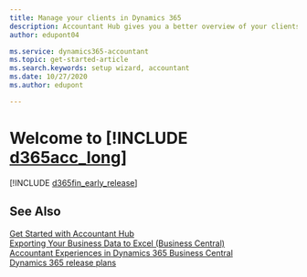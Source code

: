 ```yaml
---
title: Manage your clients in Dynamics 365
description: Accountant Hub gives you a better overview of your clients so you can switch easily from client to client.
author: edupont04

ms.service: dynamics365-accountant
ms.topic: get-started-article
ms.search.keywords: setup wizard, accountant
ms.date: 10/27/2020
ms.author: edupont

---
```

# Welcome to [!INCLUDE [d365acc_long](includes/d365acc_long_md.md)]

[!INCLUDE [d365fin_early_release](includes/d365fin_early_release.md.md)]

<!--If you are an accountant with several clients, you can use [!INCLUDE [d365acc](includes/d365acc_md.md)] as your dashboard for a better overview of your clients. From there, you can access each client's data.  

> [!div class="mx-imgBorder"]
> ![Accountant Hub](./media/accountant-get-started/accountant-dashboard.png)

You can get access to [!INCLUDE [d365acc](includes/d365acc_md.md)] by signing up from [Dynamics 365 — Accountant Hub on Microsoft.com](https://www.microsoft.com/dynamics365/financial-insights-for-accountants). It's free of charge, and it's quick to get started and add your clients to the dashboard. For more information, see [Get Started with Accountant Hub](get-started.md).  

In the current version of [!INCLUDE [d365acc](includes/d365acc_md.md)], you can add clients who use [!INCLUDE [d365fin](includes/d365fin_long_md.md)] to run their business. For more information, see [Add clients to your dashboard](add-client.md).  

[!INCLUDE [d365fin_early_release.md](includes/d365fin_early_release.md.md)]-->

## See Also

[Get Started with Accountant Hub](get-started.md)  
[Exporting Your Business Data to Excel (Business Central)](/dynamics365/business-central/about-export-data)  
[Accountant Experiences in Dynamics 365 Business Central](/dynamics365/business-central/finance-accounting)  
[Dynamics 365 release plans](/dynamics365/release-plans/)  
